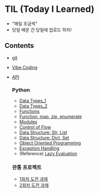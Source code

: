 # TIL (Today I Learned)

-  "매일 조금씩"
- 당일 배운 건 당일에 업로드 하자!

## Contents
- [git](git.md)
- [Vibe Coding](Vibe-Coding.md)
- [API](API.md)
  
  ### Python

  - [Data Types_1](python/data-types_1.md)
  - [Data Types_2](python/data-types_2.md)
  - [Functions](python/function_1.md)
  - [Function: map, zip, enumerate](python/function_2.md)
  - [Modules](python/modules.md)
  - [Control of Flow](python/control-of-flow.md)
  - [Data Structure: Str, List](python/data-structure_1.md)
  - [Data Structure: Dict, Set](python/data-structure_2.md)
  - [Object Oriented Programming](python/oop_1.md)
  - [Exception Handling](python/exception.md)
  - (Reference) [Lazy Evaluation](python/lazy-evaluation.md)


  ### 관통 프로젝트

  - [1회차 도전 과제](project-01/01.md)
  - [2회차 도전 과제](project-01/02.md)